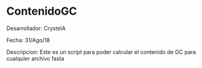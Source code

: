 # ContenidoGC
Desarrollador: CrystelA

Fecha: 31/Ago/18

Descripcion: Este es un script para poder calcular el contenido de GC para cualquier archivo fasta


